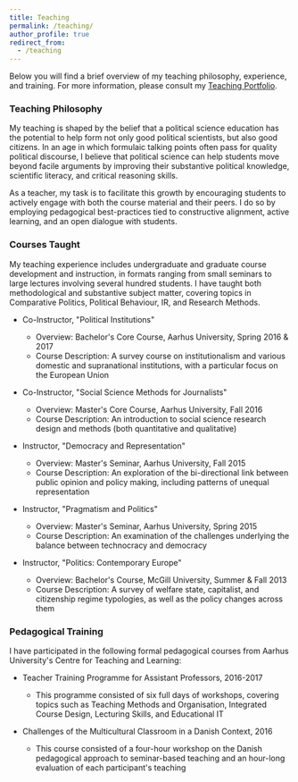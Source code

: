 ```yaml
---
title: Teaching
permalink: /teaching/
author_profile: true
redirect_from:
  - /teaching
---
```


Below you will find a brief overview of my teaching philosophy, experience, and training. For more information, please consult my [Teaching Portfolio](https://anthonykevins.github.io/files/Teaching_Portfolio.pdf).

### Teaching Philosophy

My teaching is shaped by the belief that a political science education has the potential to help form not only good political scientists, but also good citizens. In an age in which formulaic talking points often pass for quality political discourse, I believe that political science can help students move beyond facile arguments by improving their substantive political knowledge, scientific literacy, and critical reasoning skills.

As a teacher, my task is to facilitate this growth by encouraging students to actively engage with both the course material and their peers. I do so by employing pedagogical best-practices tied to constructive alignment, active learning, and an open dialogue with students.

### Courses Taught

My teaching experience includes undergraduate and graduate course development and instruction, in formats ranging from small seminars to large lectures involving several hundred students. I have taught both methodological and substantive subject matter, covering topics in Comparative Politics, Political Behaviour, IR, and Research Methods.

- Co-Instructor, "Political Institutions"
  - Overview: Bachelor's Core Course, Aarhus University, Spring 2016 & 2017
  - Course Description: A survey course on institutionalism and various domestic and supranational institutions, with a particular focus on the European Union

- Co-Instructor, "Social Science Methods for Journalists"
  - Overview: Master's Core Course, Aarhus University, Fall 2016
  - Course Description: An introduction to social science research design and methods (both quantitative and qualitative)

- Instructor, "Democracy and Representation"
  - Overview: Master's Seminar, Aarhus University, Fall 2015
  - Course Description: An exploration of the bi-directional link between public opinion and policy making, including patterns of unequal representation

- Instructor, "Pragmatism and Politics"
  - Overview: Master's Seminar, Aarhus University, Spring 2015
  - Course Description: An examination of the challenges underlying the balance between technocracy and democracy

- Instructor, "Politics: Contemporary Europe"
  - Overview: Bachelor's Course, McGill University, Summer & Fall 2013
  - Course Description: A survey of welfare state, capitalist, and citizenship regime typologies, as well as the policy changes across them

### Pedagogical Training

I have participated in the following formal pedagogical courses from Aarhus University's Centre for Teaching and Learning:

- Teacher Training Programme for Assistant Professors, 2016-2017
  - This programme consisted of six full days of workshops, covering topics such as Teaching Methods and Organisation, Integrated Course Design, Lecturing Skills, and Educational IT

- Challenges of the Multicultural Classroom in a Danish Context, 2016
  - This course consisted of a four-hour workshop on the Danish pedagogical approach to seminar-based teaching and an hour-long evaluation of each participant's teaching
